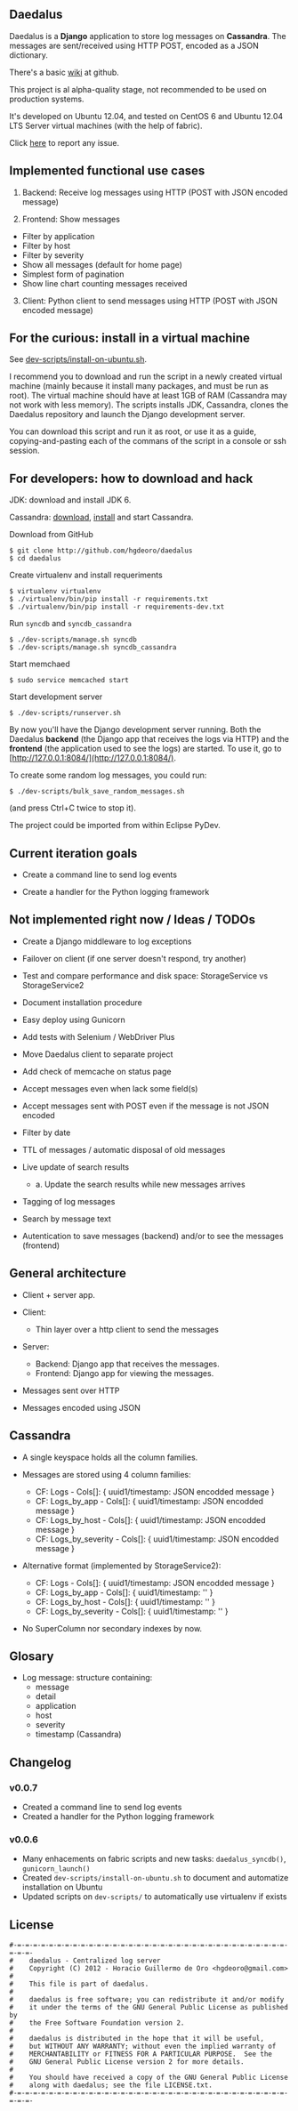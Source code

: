 Daedalus
----------------------------------------

Daedalus is a __Django__ application to store log messages on __Cassandra__.
The messages are sent/received using HTTP POST, encoded as a JSON dictionary.

There's a basic [wiki](https://github.com/hgdeoro/daedalus/wiki) at github.

This project is al alpha-quality stage, not recommended to be used on production systems.

It's developed on Ubuntu 12.04, and tested on CentOS 6 and Ubuntu 12.04 LTS Server virtual machines (with the help of fabric).

Click [here](https://github.com/hgdeoro/daedalus/issues) to report any issue.

Implemented functional use cases
----------------------------------------

1. Backend: Receive log messages using HTTP (POST with JSON encoded message)

2. Frontend: Show messages
  - Filter by application
  - Filter by host
  - Filter by severity
  - Show all messages (default for home page)
  - Simplest form of pagination
  - Show line chart counting messages received

3. Client: Python client to send messages using HTTP (POST with JSON encoded message)


For the curious: install in a virtual machine
----------------------------------------

See [dev-scripts/install-on-ubuntu.sh](https://github.com/hgdeoro/daedalus/blob/master/dev-scripts/install-on-ubuntu.sh).

I recommend you to download and run the script in a newly created virtual machine (mainly because it install many packages,
and must be run as root). The virtual machine should have at least 1GB of RAM (Cassandra may not work with less memory). The scripts
installs JDK, Cassandra, clones the Daedalus repository and launch the Django development server.

You can download this script and run it as root, or use it as a guide, copying-and-pasting each of the commans of the script in a
console or ssh session.

<!--
I recommend run this in a newly created virtual machine, since the fabric script connects 
and install all the services as root. The scripts installs Java and Cassandra, and to do
this, you must download the _bin_ installer of JDK 6u32 `jdk-6u32-linux-x64.bin`
and `apache-cassandra-1.1.2-bin.tar.gz`.

(1) Create a virtual machine of your choice (I use KVM+libvirt).

(2) Clone Daedalus using Git:

    $ git clone http://github.com/hgdeoro/daedalus
    $ cd daedalus

(3) Download the JDK installer and Cassandra, and copy/symlink them to the current directory `daedalus`.

    $ ln -s /path/to/jdk-6u32-linux-x64.bin .
    $ ln -s /path/to/apache-cassandra-1.1.2-bin.tar.gz .

(4) Download, setup and activate virtualenv:

    $ curl -o /tmp/virtualenv.py https://raw.github.com/pypa/virtualenv/master/virtualenv.py
    $ python /tmp/virtualenv.py virtualenv
    $ ./virtualenv/bin/pip install -r requirements-dev.txt
    $ . ./virtualenv/bin/activate

Install to a CentOS virtual machine:

    $ fab -f src/hgdeoro/daedalus/fabfile.py -H root@192.168.122.61 install_centos_packages install_all

Install to a Ubuntu virtual machine:

    $ fab -f src/hgdeoro/daedalus/fabfile.py -H root@192.168.122.61 install_ubuntu_packages install_all
-->

For developers: how to download and hack
----------------------------------------

JDK: download and install JDK 6.

Cassandra: [download](http://cassandra.apache.org/download/),
[install](http://wiki.apache.org/cassandra/GettingStarted) and start Cassandra.

Download from GitHub

    $ git clone http://github.com/hgdeoro/daedalus
    $ cd daedalus

Create virtualenv and install requeriments

    $ virtualenv virtualenv
    $ ./virtualenv/bin/pip install -r requirements.txt
    $ ./virtualenv/bin/pip install -r requirements-dev.txt

Run `syncdb` and `syncdb_cassandra`

    $ ./dev-scripts/manage.sh syncdb
    $ ./dev-scripts/manage.sh syncdb_cassandra

Start memchaed

    $ sudo service memcached start

Start development server

    $ ./dev-scripts/runserver.sh

By now you'll have the Django development server running.
Both the Daedalus __backend__ (the Django app that receives the logs via HTTP)
and the __frontend__ (the application used to see the logs) are started.
To use it, go to [http://127.0.0.1:8084/](http://127.0.0.1:8084/).

To create some random log messages, you could run:

    $ ./dev-scripts/bulk_save_random_messages.sh

(and press Ctrl+C twice to stop it).

The project could be imported from within Eclipse PyDev.


Current iteration goals
----------------------------------------

* Create a command line to send log events

* Create a handler for the Python logging framework

Not implemented right now / Ideas / TODOs
----------------------------------------

* Create a Django middleware to log exceptions

* Failover on client (if one server doesn't respond, try another)

* Test and compare performance and disk space: StorageService vs StorageService2

* Document installation procedure

* Easy deploy using Gunicorn

* Add tests with Selenium / WebDriver Plus

* Move Daedalus client to separate project

* Add check of memcache on status page

* Accept messages even when lack some field(s)

* Accept messages sent with POST even if the message is not JSON encoded

* Filter by date

* TTL of messages / automatic disposal of old messages

* Live update of search results
  - a. Update the search results while new messages arrives

* Tagging of log messages

* Search by message text

* Autentication to save messages (backend) and/or to see the messages (frontend)

General architecture
----------------------------------------

* Client + server app.

* Client:
  - Thin layer over a http client to send the messages

* Server:
  - Backend: Django app that receives the messages.
  - Frontend: Django app for viewing the messages.

* Messages sent over HTTP

* Messages encoded using JSON


Cassandra
----------------------------------------

* A single keyspace holds all the column families.

* Messages are stored using 4 column families:
  - CF: Logs - Cols[]: { uuid1/timestamp: JSON encodded message }
  - CF: Logs\_by\_app - Cols[]: { uuid1/timestamp: JSON encodded message }
  - CF: Logs\_by\_host - Cols[]: { uuid1/timestamp: JSON encodded message }
  - CF: Logs\_by\_severity - Cols[]: { uuid1/timestamp: JSON encodded message }

* Alternative format (implemented by StorageService2):
  - CF: Logs - Cols[]: { uuid1/timestamp: JSON encodded message }
  - CF: Logs\_by\_app - Cols[]: { uuid1/timestamp: '' }
  - CF: Logs\_by\_host - Cols[]: { uuid1/timestamp: '' }
  - CF: Logs\_by\_severity - Cols[]: { uuid1/timestamp: '' }

* No SuperColumn nor secondary indexes by now.


Glosary
----------------------------------------

* Log message: structure containing:
  - message
  - detail
  - application
  - host
  - severity
  - timestamp (Cassandra)


Changelog
----------------------------------------

### v0.0.7

* Created a command line to send log events
* Created a handler for the Python logging framework

### v0.0.6

* Many enhacements on fabric scripts and new tasks: `daedalus_syncdb()`, `gunicorn_launch()`
* Created `dev-scripts/install-on-ubuntu.sh` to document and automatize installation on Ubuntu
* Updated scripts on `dev-scripts/` to automatically use virtualenv if exists

License
----------------------------------------

    #-=-=-=-=-=-=-=-=-=-=-=-=-=-=-=-=-=-=-=-=-=-=-=-=-=-=-=-=-=-=-=-=-=-=-=-=-=-
    #    daedalus - Centralized log server
    #    Copyright (C) 2012 - Horacio Guillermo de Oro <hgdeoro@gmail.com>
    #
    #    This file is part of daedalus.
    #
    #    daedalus is free software; you can redistribute it and/or modify
    #    it under the terms of the GNU General Public License as published by
    #    the Free Software Foundation version 2.
    #
    #    daedalus is distributed in the hope that it will be useful,
    #    but WITHOUT ANY WARRANTY; without even the implied warranty of
    #    MERCHANTABILITY or FITNESS FOR A PARTICULAR PURPOSE.  See the
    #    GNU General Public License version 2 for more details.
    #
    #    You should have received a copy of the GNU General Public License
    #    along with daedalus; see the file LICENSE.txt.
    #-=-=-=-=-=-=-=-=-=-=-=-=-=-=-=-=-=-=-=-=-=-=-=-=-=-=-=-=-=-=-=-=-=-=-=-=-=-
